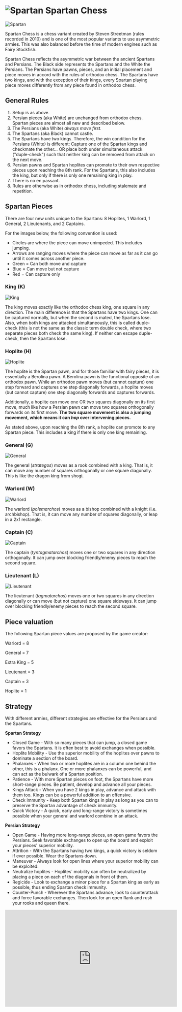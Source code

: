 # ![Spartan](https://github.com/gbtami/pychess-variants/blob/master/static/icons/spartan.svg) Spartan Chess

![Spartan](https://github.com/gbtami/pychess-variants/blob/master/static/images/CVariantsGuide/Spartan.png)

Spartan Chess is a chess variant created by Steven Streetman (rules recorded in 2010) and is one of the most popular variants to use asymmetric armies. This was also balanced before the time of modern engines such as Fairy Stockfish. 

Spartan Chess reflects the asymmetric war between the ancient Spartans and Persians. The Black side represents the Spartans and the White the Persians. The Persians have pawns, pieces, and an initial placement and piece moves in accord with the rules of orthodox chess. The Spartans have two kings, and with the exception of their kings, every Spartan playing piece moves differently from any piece found in orthodox chess.
 
## General Rules
1.	Setup is as above.
2.	Persian pieces (aka White) are unchanged from orthodox chess. Spartan pieces are almost all new and described below.
3.	The Persians (aka White) *always move first*.
4.	The Spartans (aka Black) cannot castle.
5.	The Spartans have two kings. Therefore, the win condition for the Persians (White) is different: Capture one of the Spartan kings and checkmate the other... OR place both under simultaneous attack ("duple-check") such that neither king can be removed from attack on the next move.
6.	Persian pawns and Spartan hoplites can promote to their own respective pieces upon reaching the 8th rank. For the Spartans, this also includes the king, but only if there is only one remaining king in play.
7.	There is no en passant.
8.	Rules are otherwise as in orthodox chess, including stalemate and repetition.

## Spartan Pieces
There are four new units unique to the Spartans: 8 Hoplites, 1 Warlord, 1 General, 2 Lieutenants, and 2 Captains.

For the images below, the following convention is used:
* Circles are where the piece can move unimpeded. This includes jumping.
* Arrows are ranging moves where the piece can move as far as it can go until it comes across another piece.
* Green = Can both move and capture
* Blue = Can move but not capture
* Red = Can capture only

### King (K)

![King](https://github.com/gbtami/pychess-variants/blob/master/static/images/CVariantsGuide/SpartanKing.png)
 
The king moves exactly like the orthodox chess king, one square in any direction. The main difference is that the Spartans have two kings. One can be captured normally, but when the second is mated, the Spartans lose. Also, when both kings are attacked simultaneously, this is called duple-check (this is not the same as the classic term double check, where two separate pieces both check the same king). If neither can escape duple-check, then the Spartans lose.

### Hoplite (H)

![Hoplite](https://github.com/gbtami/pychess-variants/blob/master/static/images/CVariantsGuide/SpartanHoplite.png)
 
The hoplite is the Spartan pawn, and for those familiar with fairy pieces, it is essentially a Berolina pawn. A Berolina pawn is the functional opposite of an orthodox pawn. While an orthodox pawn moves (but cannot capture) one step forward and captures one step diagonally forwards, a hoplite moves (but cannot capture) one step diagonally forwards and captures forwards.

Additionally, a hoplite can move one OR two squares diagonally on its first move, much like how a Persian pawn can move two squares orthogonally forwards on its first move. **The two square movement is also a jumping movement, which means it can *hop* over intervening pieces.**

As stated above, upon reaching the 8th rank, a hoplite can promote to any Spartan piece. This includes a king if there is only one king remaining.

### General (G)

![General](https://github.com/gbtami/pychess-variants/blob/master/static/images/CVariantsGuide/SpartanGeneral.png)
 
The general (*strategos*) moves as a rook combined with a king. That is, it can move any number of squares orthogonally or one square diagonally. This is like the dragon king from shogi.

### Warlord (W)

![Warlord](https://github.com/gbtami/pychess-variants/blob/master/static/images/CVariantsGuide/SpartanWarlord.png)
 
The warlord (*polemarchos*) moves as a bishop combined with a knight (i.e. archbishop). That is, it can move any number of squares diagonally, or leap in a 2x1 rectangle.

### Captain (C)

![Captain](https://github.com/gbtami/pychess-variants/blob/master/static/images/CVariantsGuide/SpartanCaptain.png)
 
The captain (*tyntagmatarchos*) moves one or two squares in any direction orthogonally. It can jump over blocking friendly/enemy pieces to reach the second square.

### Lieutenant (L)

![Lieutenant](https://github.com/gbtami/pychess-variants/blob/master/static/images/CVariantsGuide/SpartanLieutenant.png)
 
The lieutenant (*tagmatarchos*) moves one or two squares in any direction diagonally or can move (but not capture) one square sideways. It can jump over blocking friendly/enemy pieces to reach the second square. 
 
## Piece valuation

The following Spartan piece values are proposed by the game creator:

Warlord = 8

General = 7

Extra King = 5

Lieutenant = 3

Captain = 3

Hoplite = 1

## Strategy
With different armies, different strategies are effective for the Persians and the Spartans.

**Spartan Strategy**
* Closed Game - With so many pieces that can jump, a closed game favors the Spartans. It is often best to avoid exchanges when possible.
* Hoplite Mobility - Use the superior mobility of the hoplites over pawns to dominate a section of the board.
* Phalanxes - When two or more hoplites are in a column one behind the other, this is a phalanx. One or more phalanxes can be powerful, and can act as the bulwark of a Spartan position.
* Patience - With more Spartan pieces on foot, the Spartans have more short-range pieces. Be patient, develop and advance all your pieces.
* Kings Attack - When you have 2 kings in play, advance and attack with them too. Kings can be a powerful addition to an offensive.
* Check Immunity - Keep both Spartan kings in play as long as you can to preserve the Spartan advantage of check immunity.
* Quick Victory - A quick, early and long-range victory is sometimes possible when your general and warlord combine in an attack.

**Persian Strategy**
* Open Game - Having more long-range pieces, an open game favors the Persians. Seek favorable exchanges to open up the board and exploit your pieces' superior mobility.
* Attrition - With the Spartans having two kings, a quick victory is seldom if ever possible. Wear the Spartans down.
* Maneuver - Always look for open lines where your superior mobility can be exploited.
* Neutralize hoplites - Hoplites' mobility can often be neutralized by placing a piece on each of the diagonals in front of them.
* Regicide - Look to exchange a minor piece for a Spartan king as early as possible, thus ending Spartan check immunity.
* Counter-Punch - Wherever the Spartans advance, look to counterattack and force favorable exchanges. Then look for an open flank and rush your rooks and queen there.

<iframe width="560" height="315" src="https://www.youtube.com/embed/tiIEvtG4ND4" frameborder="0" allowfullscreen></iframe>
